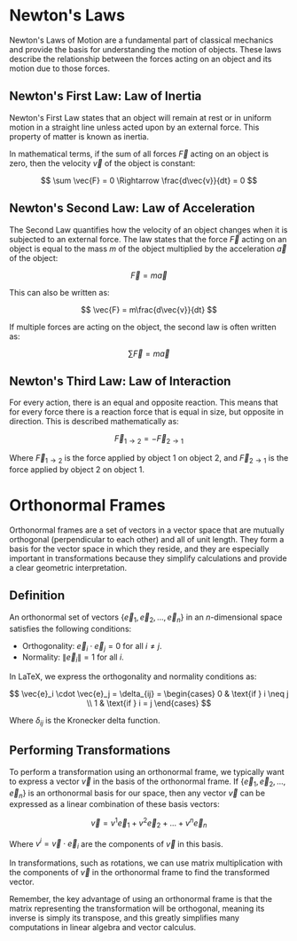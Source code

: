 # Newton's Laws

Newton's Laws of Motion are a fundamental part of classical mechanics and provide the basis for understanding the motion of objects. These laws describe the relationship between the forces acting on an object and its motion due to those forces.

## Newton's First Law: Law of Inertia

Newton's First Law states that an object will remain at rest or in uniform motion in a straight line unless acted upon by an external force. This property of matter is known as inertia. 

In mathematical terms, if the sum of all forces $\vec{F}$ acting on an object is zero, then the velocity $\vec{v}$ of the object is constant:

$$
\sum \vec{F} = 0 \Rightarrow \frac{d\vec{v}}{dt} = 0
$$

## Newton's Second Law: Law of Acceleration

The Second Law quantifies how the velocity of an object changes when it is subjected to an external force. The law states that the force $\vec{F}$ acting on an object is equal to the mass $m$ of the object multiplied by the acceleration $\vec{a}$ of the object:

$$
\vec{F} = m\vec{a}
$$

This can also be written as:

$$
\vec{F} = m\frac{d\vec{v}}{dt}
$$

If multiple forces are acting on the object, the second law is often written as:

$$
\sum \vec{F} = m\vec{a}
$$

## Newton's Third Law: Law of Interaction

For every action, there is an equal and opposite reaction. This means that for every force there is a reaction force that is equal in size, but opposite in direction. This is described mathematically as:

$$
\vec{F}_{1\to2} = -\vec{F}_{2\to1}
$$

Where $\vec{F}_{1\to2}$ is the force applied by object 1 on object 2, and $\vec{F}_{2\to1}$ is the force applied by object 2 on object 1.

# Orthonormal Frames

Orthonormal frames are a set of vectors in a vector space that are mutually orthogonal (perpendicular to each other) and all of unit length. They form a basis for the vector space in which they reside, and they are especially important in transformations because they simplify calculations and provide a clear geometric interpretation.

## Definition

An orthonormal set of vectors $\{\vec{e}_1, \vec{e}_2, ..., \vec{e}_n\}$ in an $n$-dimensional space satisfies the following conditions:

- Orthogonality: $\vec{e}_i \cdot \vec{e}_j = 0$ for all $i \neq j$.
- Normality: $\|\vec{e}_i\| = 1$ for all $i$.

In LaTeX, we express the orthogonality and normality conditions as:

$$
\vec{e}_i \cdot \vec{e}_j = \delta_{ij} = 
\begin{cases} 
0 & \text{if } i \neq j \\
1 & \text{if } i = j 
\end{cases}
$$

Where $\delta_{ij}$ is the Kronecker delta function.

## Performing Transformations

To perform a transformation using an orthonormal frame, we typically want to express a vector $\vec{v}$ in the basis of the orthonormal frame. If $\{\vec{e}_1, \vec{e}_2, ..., \vec{e}_n\}$ is an orthonormal basis for our space, then any vector $\vec{v}$ can be expressed as a linear combination of these basis vectors:

$$
\vec{v} = v^1\vec{e}_1 + v^2\vec{e}_2 + ... + v^n\vec{e}_n
$$

Where $v^i = \vec{v} \cdot \vec{e}_i$ are the components of $\vec{v}$ in this basis.

In transformations, such as rotations, we can use matrix multiplication with the components of $\vec{v}$ in the orthonormal frame to find the transformed vector.

Remember, the key advantage of using an orthonormal frame is that the matrix representing the transformation will be orthogonal, meaning its inverse is simply its transpose, and this greatly simplifies many computations in linear algebra and vector calculus.